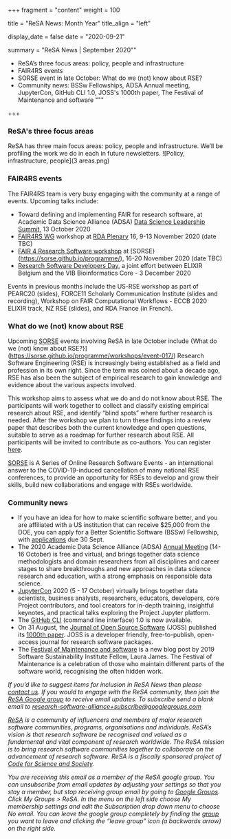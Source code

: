 +++
fragment = "content"
weight = 100

title = "ReSA News: Month Year"
title_align = "left"

display_date = false
date = "2020-09-21"

summary = "ReSA News | September 2020""
* ReSA’s three focus areas: policy, people and infrastructure
* FAIR4RS events 
* SORSE event in late October: What do we (not) know about RSE?
* Community news: BSSw Fellowships, ADSA Annual meeting, JupyterCon, GitHub CLI 1.0, JOSS's 1000th paper, The Festival of Maintenance and software
"""

+++

### **ReSA's three focus areas**

ReSA has three main focus areas: policy, people and infrastructure. We’ll be profiling the work we do in each in future newsletters.
![Policy, infrastructure, people](3 areas.png)

### **FAIR4RS events**

The FAIR4RS team is very busy engaging with the community at a range of events. Upcoming talks include: 

* Toward defining and implementing FAIR for research software, at Academic Data Science Alliance (ADSA) [Data Science Leadership Summit](https://academicdatascience.org/adsa-meetings/2020-data-science-leadership-summit), 13 October 2020
* [FAIR4RS WG](https://www.rd-alliance.org/groups/fair-4-research-software-fair4rs-wg) workshop at [RDA Plenary](https://www.rd-alliance.org/groups/fair-4-research-software-fair4rs-wg) 16, 9-13 November 2020 (date TBC)
* [FAIR 4 Research Software workshop](https://sorse.github.io/programme/workshops/event-016/) at [SORSE}(https://sorse.github.io/programme/), 16-20 November 2020 (date TBC)
* [Research Software Developers Day](https://www.be-rse.org/rsdd2020), a joint effort between ELIXIR Belgium and the VIB Bioinformatics Core - 3 December 2020  

Events in previous months include the US-RSE workshop as part of PEARC20 (slides), FORCE11 Scholarly Communication Institute (slides and recording), Workshop on FAIR Computational Workflows - ECCB 2020 ELIXIR track, NZ RSE (slides), and RDA France (in French).  


### **What do we (not) know about RSE**

Upcoming [SORSE](https://sorse.github.io/) events involving ReSA in late October include {What do we (not) know about RSE?}](https://sorse.github.io/programme/workshops/event-017/) Research Software Engineering (RSE) is increasingly being established as a field and profession in its own right. Since the term was coined about a decade ago, RSE has also been the subject of empirical research to gain knowledge and evidence about the various aspects involved.

This workshop aims to assess what we do and do not know about RSE. The participants will work together to collect and classify existing empirical research about RSE, and identify “blind spots” where further research is needed. After the workshop we plan to turn these findings into a review paper that describes both the current knowledge and open questions, suitable to serve as a roadmap for further research about RSE. All participants will be invited to contribute as co-authors. You can register [here](https://sorse.github.io/programme/workshops/event-017/).

[SORSE](https://sorse.github.io/) is A Series of Online Research Software Events - an international answer to the COVID-19-induced cancellation of many national RSE conferences, to provide an opportunity for RSEs to develop and grow their skills, build new collaborations and engage with RSEs worldwide.


### **Community news**

* If you have an idea for how to make scientific software better, and you are affiliated with a US institution that can receive $25,000 from the DOE, you can apply for a Better Scientific Software (BSSw) Fellowship, with [applications](https://bssw.io/pages/apply-for-the-bssw-fellowship-program) due 30 Sept.
* The 2020 Academic Data Science Alliance (ADSA) [Annual Meeting](https://bssw.io/pages/apply-for-the-bssw-fellowship-program) (14-16 October) is free and virtual, and brings together data science methodologists and domain researchers from all disciplines and career stages to share breakthroughs and new approaches in data science research and education, with a strong emphasis on responsible data science.
* [JupyterCon](https://jupytercon.com) 2020 (5 - 17 October) virtually brings together data scientists, business analysts, researchers, educators, developers, core Project contributors, and tool creators for in-depth training, insightful keynotes, and practical talks exploring the Project Jupyter platform.
* The [GitHub CLI](https://github.blog/2020-09-17-github-cli-1-0-is-now-available/) (command line interface) 1.0 is now available.
* On 31 August, the [Journal of Open Source Software](joss.theoj.org) (JOSS) published its [1000th paper](https://blog.joss.theoj.org/2020/08/1000-papers-published-in-joss). JOSS is a developer friendly, free-to-publish, open-access journal for research software packages.
* The [Festival of Maintenance and software](https://www.software.ac.uk/blog/2020-09-16-festival-maintenance-and-software) is a new blog post by 2019 Software Sustainability Institute Fellow, Laura James. The Festival of Maintenance is a celebration of those who maintain different parts of the software world, recognising the often hidden work.


*If you’d like to suggest items for inclusion in ReSA News then please [contact us](/contact). If you would to engage with the ReSA community, then join the [ReSA Google group](https://groups.google.com/forum/#!forum/research-software-alliance) to receive email updates. To subscribe send a blank email to [research-software-alliance+subscribe@googlegroups.com](mailto:research-software-alliance+subscribe@googlegroups.com)*

*[ReSA](https://www.researchsoft.org/) is a community of influencers and members of major research software communities, programs, organisations and individuals. ReSA’s vision is that research software be recognised and valued as a fundamental and vital component of research worldwide. The ReSA mission is to bring research software communities together to collaborate on the advancement of research software. ReSA is a fiscally sponsored project of [Code for Science and Society](https://codeforscience.org/).*

*You are receiving this email as a member of the ReSA google group. You can unsubscribe from email updates by adjusting your settings so that you stay a member, but stop receiving group email by going to [Google Groups](https://groups.google.com/my-groups). Click My Groups > ReSA. In the menu on the left side choose My membership settings and edit the Subscription drop down menu to choose No email. You can leave the google group completely by finding the [group](https://groups.google.com/forum/#!myforums) you want to leave and clicking the “leave group” icon (a backwards arrow) on the right side.*



